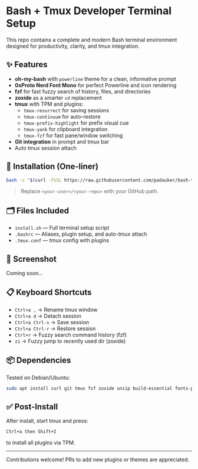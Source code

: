 # Bash + Tmux Developer Terminal Setup

This repo contains a complete and modern Bash terminal environment designed for productivity, clarity, and tmux integration.

## ✨ Features

- **oh-my-bash** with `powerline` theme for a clean, informative prompt
- **0xProto Nerd Font Mono** for perfect Powerline and icon rendering
- **fzf** for fast fuzzy search of history, files, and directories
- **zoxide** as a smarter `cd` replacement
- **tmux** with TPM and plugins:
  - `tmux-resurrect` for saving sessions
  - `tmux-continuum` for auto-restore
  - `tmux-prefix-highlight` for prefix visual cue
  - `tmux-yank` for clipboard integration
  - `tmux-fzf` for fast pane/window switching
- **Git integration** in prompt and tmux bar
- Auto tmux session attach

## 🔧 Installation (One-liner)
```bash
bash -c "$(curl -fsSL https://raw.githubusercontent.com/padauker/bash-tmux-setup/main/install.sh)"
```

> Replace `<your-user>/<your-repo>` with your GitHub path.

## 🗂 Files Included
- `install.sh` — Full terminal setup script
- `.bashrc` — Aliases, plugin setup, and auto-tmux attach
- `.tmux.conf` — tmux config with plugins

## 📸 Screenshot
Coming soon...

## 📋 Keyboard Shortcuts
- `Ctrl+a ,` → Rename tmux window
- `Ctrl+a d` → Detach session
- `Ctrl+a Ctrl-s` → Save session
- `Ctrl+a Ctrl-r` → Restore session
- `Ctrl+r` → Fuzzy search command history (fzf)
- `zi` → Fuzzy jump to recently used dir (zoxide)

## 📦 Dependencies
Tested on Debian/Ubuntu:
```bash
sudo apt install curl git tmux fzf zoxide unzip build-essential fonts-powerline
```

## ✅ Post-Install
After install, start tmux and press:
```
Ctrl+a then Shift+I
```
to install all plugins via TPM.

---

Contributions welcome! PRs to add new plugins or themes are appreciated.
